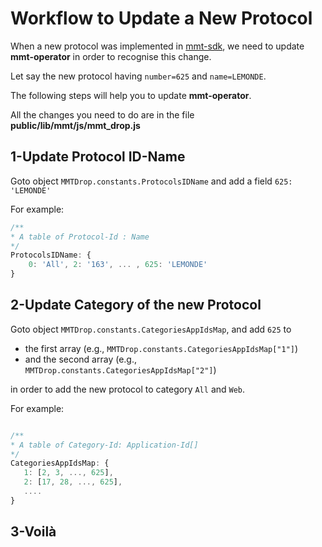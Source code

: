 # Workflow to Update a New Protocol #
When a new protocol was implemented in [mmt-sdk](montimage/mmt-sdk/wiki/Add%20New%20Protocol), we need to update **mmt-operator** in order to recognise this change.

Let say the new protocol having `number=625` and `name=LEMONDE`.

The following steps will help you to update **mmt-operator**.

All the changes you need to do are in the file **public/lib/mmt/js/mmt_drop.js**


## 1-Update Protocol ID-Name ##

Goto object `MMTDrop.constants.ProtocolsIDName` and add a field `625: 'LEMONDE'`

For example:

```javascript
/**
* A table of Protocol-Id : Name 
*/
ProtocolsIDName: {
    0: 'All', 2: '163', ... , 625: 'LEMONDE'
}
```


## 2-Update Category of the new Protocol ##

Goto object `MMTDrop.constants.CategoriesAppIdsMap`, and add `625` to 

 * the first array (e.g., `MMTDrop.constants.CategoriesAppIdsMap["1"]`) 
 * and the second array (e.g., `MMTDrop.constants.CategoriesAppIdsMap["2"]`) 

in order to add the new protocol to category `All` and `Web`.

For example:

```javascript

/**
* A table of Category-Id: Application-Id[]
*/
CategoriesAppIdsMap: {
   1: [2, 3, ..., 625],
   2: [17, 28, ..., 625],
   .... 
}
```



## 3-Voilà ##
